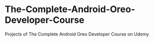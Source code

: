 # The-Complete-Android-Oreo-Developer-Course
Projects of The Complete Android Oreo Developer Course on Udemy
